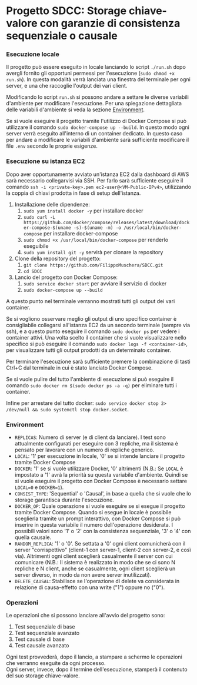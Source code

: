 # Progetto SDCC: Storage chiave-valore con garanzie di consistenza sequenziale o causale

### Esecuzione locale
Il progetto può essere eseguito in locale lanciando lo script `./run.sh` dopo avergli fornito gli opportuni permessi per l'esecuzione (`sudo chmod +x run.sh`).
In questa modalità verrà lanciata una finestra del terminale per ogni server, e una che raccoglie l'output dei vari client.

Modificando lo script `run.sh` si possono andare a settare le diverse variabili d'ambiente per modificare l'esecuzione.
Per una spiegazione dettagliata delle variabili d'ambiente si veda la sezione [Environment](#environment).

Se si vuole eseguire il progetto tramite l'utilizzo di Docker Compose si può utilizzare il comando
`sudo docker-compose up --build`. In questo modo ogni server verrà eseguito all'interno di un container dedicato. 
In questo caso per andare a modificare le variabili d'ambiente sarà sufficiente modificare il file
`.env` secondo le proprie esigenze.

### Esecuzione su istanza EC2
Dopo aver opportunamente avviato un'istanza EC2 dalla dashboard di AWS sarà necessario collegarvisi via SSH.
Per farlo sarà sufficiente eseguire il comando `ssh -i <private-key>.pem ec2-user@<VM-Public-IPv4>`, utilizzando la coppia di chiavi prodotta
in fase di setup dell'istanza.

1. Installazione delle dipendenze:
   1. `sudo yum install docker -y` per installare docker
   2. `sudo curl -L https://github.com/docker/compose/releases/latest/download/docker-compose-$(uname -s)-$(uname -m) -o /usr/local/bin/docker-compose` per installare docker-compose
   3. `sudo chmod +x /usr/local/bin/docker-compose` per renderlo eseguibile
   4. `sudo yum install git -y` servirà per clonare la repository
2. Clone della repository del progetto:
   1. `git clone https://github.com/FilippoMuschera/SDCC.git`
   2. `cd SDCC`
3. Lancio del progetto con Docker Compose:
   1. `sudo service docker start` per avviare il servizio di docker
   2. `sudo docker-compose up --build`

A questo punto nel terminale verranno mostrati tutti gli output dei vari container.

Se si vogliono osservare meglio gli output di uno specifico container è consigliabile collegarsi 
all'istanza EC2 da un secondo terminale (sempre via ssh), e a questo punto eseguire il comando
`sudo docker ps` per vedere i container attivi. Una volta scelto il container che si vuole visualizzare
nello specifico si può eseguire il comando `sudo docker logs -f <container-id>`, per visualizzare tutti
gli output prodotti da un determinato container.    

Per terminare l'esecuzione sarà sufficiente premere la combinazione di tasti Ctrl+C dal terminale in cui è stato
lanciato Docker Compose.

Se si vuole pulire del tutto l'ambiente di esecuzione si può eseguire il comando `sudo docker rm $(sudo docker ps -a -q)`
per eliminare tutti i container.

Infine per arrestare del tutto docker: `sudo service docker stop 2> /dev/null && sudo systemctl stop docker.socket`.


### Environment
- `REPLICAS`: Numero di server (e di client da lanciare). I test sono attualmente configurati per eseguire con 3 repliche, ma il sistema è pensato per lavorare con un numero di repliche generico.
- `LOCAL`: '1' per esecuzione in locale, '0' se si intende lanciare il progetto tramite Docker Compose
- `DOCKER`: '1' se si vuole utilizzare Docker, '0' altrimenti (N.B.: Se `LOCAL` è impostato a '1' avrà la priorità su questa variabile d'ambiente. Quindi se si vuole eseguire il progetto con Docker Compose è necessario settare `LOCAL=0` e `DOCKER=1`).
- `CONSIST_TYPE`: 'Sequential' o 'Causal', in base a quella che si vuole che lo storage garantisca durante l'esecuzione. 
- `DOCKER_OP`: Quale operazione si vuole eseguire se si esegue il progetto tramite Docker Compose. Quando si esegue in locale è possibile sceglierla tramite un prompt interattivo, con Docker Compose si può inserire in questa variabile il numero dell'operazione desiderata. I possibili valori sono '1' o '2' con la consistenza sequenziale, '3' o '4' con quella causale.
- `RANDOM_REPLICA`: '1' o '0'. Se settata a '0' ogni client comunicherà con il server "corrispettivo" (client-1 con server-1, client-2 con server-2, e così via). Altrimenti ogni client sceglierà casualmente il server con cui comunicare (N.B.: Il sistema è realizzato in modo che se ci sono N repliche e N client, anche se casualmente, ogni client sceglierà un server diverso, in modo da non avere server inutilizzati).
- `DELETE_CAUSAL`: Stabilisce se l'operazione di delete va considerata in relazione di causa-effetto con una write ("1") oppure no ("0").

### Operazioni
Le operazioni che si possono lanciare all'avvio del progetto sono:
1. Test sequenziale di base
2. Test sequenziale avanzato
3. Test causale di base
4. Test causale avanzato

Ogni test provvederà, dopo il lancio, a stampare a schermo le operazioni che verranno eseguite da ogni processo.<br>
Ogni server, invece, dopo il termine dell'esecuzione, stamperà il contenuto del suo storage chiave-valore.